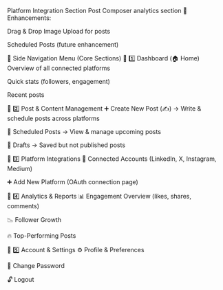 Platform Integration Section
Post Composer
analytics section
📌 Enhancements:

Drag & Drop Image Upload for posts

Scheduled Posts (future enhancement)



🌟 Side Navigation Menu (Core Sections)
🔹 1️⃣ Dashboard (🏠 Home)
Overview of all connected platforms

Quick stats (followers, engagement)

Recent posts

🔹 2️⃣ Post & Content Management
➕ Create New Post (✍️) → Write & schedule posts across platforms

📅 Scheduled Posts → View & manage upcoming posts

📂 Drafts → Saved but not published posts

🔹 3️⃣ Platform Integrations
🔗 Connected Accounts (LinkedIn, X, Instagram, Medium)

➕ Add New Platform (OAuth connection page)

🔹 4️⃣ Analytics & Reports
📊 Engagement Overview (likes, shares, comments)

📉 Follower Growth

🔥 Top-Performing Posts

🔹 5️⃣ Account & Settings
⚙️ Profile & Preferences

🔑 Change Password

🔓 Logout

